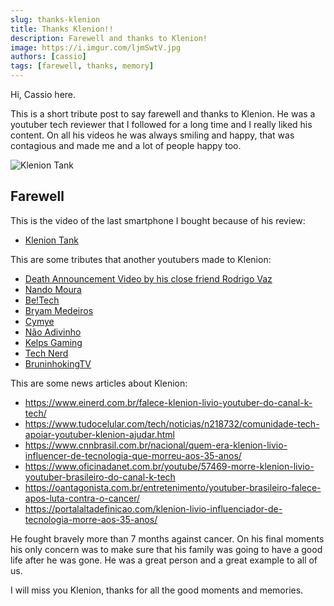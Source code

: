 ```yaml
---
slug: thanks-klenion
title: Thanks Klenion!!
description: Farewell and thanks to Klenion!
image: https://i.imgur.com/ljmSwtV.jpg
authors: [cassio]
tags: [farewell, thanks, memory]
---
```


Hi, Cassio here.

This is a short tribute post to say farewell and thanks to Klenion.
He was a youtuber tech reviewer that I followed for a long time and I really liked his content.
On all his videos he was always smiling and happy, that was contagious and made me and a lot of people happy too.

![Klenion Tank](https://i.imgur.com/ljmSwtV.jpg)

<!-- truncate -->

## Farewell

This is the video of the last smartphone I bought because of his review:
- [Klenion Tank](https://www.youtube.com/watch?v=VkZiiYn9xV0)

This are some tributes that another youtubers made to Klenion:
- [Death Announcement Video by his close friend Rodrigo Vaz](https://www.youtube.com/watch?v=9h4qWY_twjw)
- [Nando Moura](https://www.youtube.com/watch?v=hVH9XnGWUIM)
- [Be!Tech](https://www.youtube.com/watch?v=og35HQj5ng4)
- [Bryam Medeiros](https://www.youtube.com/watch?v=sgJK0nQzGtM)
- [Cymye](https://www.youtube.com/watch?v=Z2aNkayhIGw)
- [Não Adivinho](https://www.youtube.com/watch?v=1pOu9Ok0oH8)
- [Kelps Gaming](https://www.youtube.com/watch?v=WFiPutxyyUI)
- [Tech Nerd](https://www.youtube.com/watch?v=zmO5eUSHXjw)
- [BruninhokingTV](https://www.youtube.com/watch?v=Ln0lo0R95g0)

This are some news articles about Klenion:
- https://www.einerd.com.br/falece-klenion-livio-youtuber-do-canal-k-tech/
- https://www.tudocelular.com/tech/noticias/n218732/comunidade-tech-apoiar-youtuber-klenion-ajudar.html
- https://www.cnnbrasil.com.br/nacional/quem-era-klenion-livio-influencer-de-tecnologia-que-morreu-aos-35-anos/
- https://www.oficinadanet.com.br/youtube/57469-morre-klenion-livio-youtuber-brasileiro-do-canal-k-tech
- https://oantagonista.com.br/entretenimento/youtuber-brasileiro-falece-apos-luta-contra-o-cancer/
- https://portalaltadefinicao.com/klenion-livio-influenciador-de-tecnologia-morre-aos-35-anos/

He fought bravely more than 7 months against cancer. On his final moments his only concern was to make sure that his family was going to have a good life after he was gone. He was a great person and a great example to all of us.

I will miss you Klenion, thanks for all the good moments and memories.
